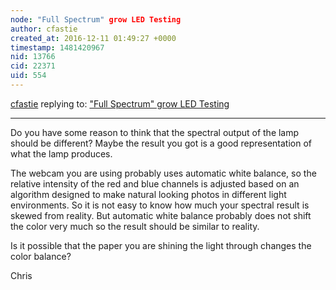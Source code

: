```yaml
---
node: "Full Spectrum" grow LED Testing 
author: cfastie
created_at: 2016-12-11 01:49:27 +0000
timestamp: 1481420967
nid: 13766
cid: 22371
uid: 554
---
```




[cfastie](../profile/cfastie) replying to: ["Full Spectrum" grow LED Testing ](../notes/soheilkh/12-11-2016/full-spectrum-grow-led-testing)

----
Do you have some reason to think that the spectral output of the lamp should be different? Maybe the result you got is a good representation of what the lamp produces.

The webcam you are using probably uses automatic white balance, so the relative intensity of the red and blue channels is adjusted based on an algorithm designed to make natural looking photos in different light environments. So it is not easy to know how much your spectral result is skewed from reality. But automatic white balance probably does not shift the color very much so the result should be similar to reality.

Is it possible that the paper you are shining the light through changes the color balance?

Chris